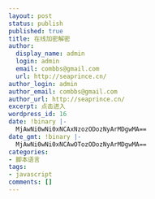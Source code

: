 ```yaml
---
layout: post
status: publish
published: true
title: 在线加密解密
author:
  display_name: admin
  login: admin
  email: combbs@gmail.com
  url: http://seaprince.cn/
author_login: admin
author_email: combbs@gmail.com
author_url: http://seaprince.cn/
excerpt: 点击进入
wordpress_id: 16
date: !binary |-
  MjAwNi0wNi0xNCAxNzozODozNyArMDgwMA==
date_gmt: !binary |-
  MjAwNi0wNi0xNCAwOTozODozNyArMDgwMA==
categories:
- 脚本语言
tags:
- javascript
comments: []
---
```

<p><script language=javascript><br &#47;><br />
<!--<br &#47;><br />
function screncode(s,l)<br &#47;><br />
{<br &#47;><br />
	enc=new ActiveXObject("Scripting.Encoder");<br &#47;><br />
	return enc.EncodeScriptFile("."+l,s,0,l+"cript");<br &#47;><br />
}<br &#47;><br />
var STATE_COPY_INPUT = 100<br &#47;><br />
var STATE_READLEN = 101<br &#47;><br />
var STATE_DECODE = 102<br &#47;><br />
var STATE_UNESCAPE = 103<br &#47;><br />
<br &#47;><br />
var pick_encoding = new Array(<br &#47;><br />
1, 2, 0, 1, 2, 0, 2, 0, 0, 2, 0, 2, 1, 0, 2, 0,<br &#47;><br />
1, 0, 2, 0, 1, 1, 2, 0, 0, 2, 1, 0, 2, 0, 0, 2,<br &#47;><br />
1, 1, 0, 2, 0, 2, 0, 1, 0, 1, 1, 2, 0, 1, 0, 2,<br &#47;><br />
1, 0, 2, 0, 1, 1, 2, 0, 0, 1, 1, 2, 0, 1, 0, 2<br &#47;><br />
)<br &#47;><br />
<br &#47;><br />
var rawData = new Array(<br &#47;><br />
0x64,0x37,0x69, 0x50,0x7E,0x2C, 0x22,0x5A,0x65, 0x4A,0x45,0x72,<br &#47;><br />
0x61,0x3A,0x5B, 0x5E,0x79,0x66, 0x5D,0x59,0x75, 0x5B,0x27,0x4C,<br &#47;><br />
0x42,0x76,0x45, 0x60,0x63,0x76, 0x23,0x62,0x2A, 0x65,0x4D,0x43,<br &#47;><br />
0x5F,0x51,0x33, 0x7E,0x53,0x42, 0x4F,0x52,0x20, 0x52,0x20,0x63,<br &#47;><br />
0x7A,0x26,0x4A, 0x21,0x54,0x5A, 0x46,0x71,0x38, 0x20,0x2B,0x79,<br &#47;><br />
0x26,0x66,0x32, 0x63,0x2A,0x57, 0x2A,0x58,0x6C, 0x76,0x7F,0x2B,<br &#47;><br />
0x47,0x7B,0x46, 0x25,0x30,0x52, 0x2C,0x31,0x4F, 0x29,0x6C,0x3D,<br &#47;><br />
0x69,0x49,0x70, 0x3F,0x3F,0x3F, 0x27,0x78,0x7B, 0x3F,0x3F,0x3F,<br &#47;><br />
0x67,0x5F,0x51, 0x3F,0x3F,0x3F, 0x62,0x29,0x7A, 0x41,0x24,0x7E,<br &#47;><br />
0x5A,0x2F,0x3B, 0x66,0x39,0x47, 0x32,0x33,0x41, 0x73,0x6F,0x77,<br &#47;><br />
0x4D,0x21,0x56, 0x43,0x75,0x5F, 0x71,0x28,0x26, 0x39,0x42,0x78,<br &#47;><br />
0x7C,0x46,0x6E, 0x53,0x4A,0x64, 0x48,0x5C,0x74, 0x31,0x48,0x67,<br &#47;><br />
0x72,0x36,0x7D, 0x6E,0x4B,0x68, 0x70,0x7D,0x35, 0x49,0x5D,0x22,<br &#47;><br />
0x3F,0x6A,0x55, 0x4B,0x50,0x3A, 0x6A,0x69,0x60, 0x2E,0x23,0x6A,<br &#47;><br />
0x7F,0x09,0x71, 0x28,0x70,0x6F, 0x35,0x65,0x49, 0x7D,0x74,0x5C,<br &#47;><br />
0x24,0x2C,0x5D, 0x2D,0x77,0x27, 0x54,0x44,0x59, 0x37,0x3F,0x25,<br &#47;><br />
0x7B,0x6D,0x7C, 0x3D,0x7C,0x23, 0x6C,0x43,0x6D, 0x34,0x38,0x28,<br &#47;><br />
0x6D,0x5E,0x31, 0x4E,0x5B,0x39, 0x2B,0x6E,0x7F, 0x30,0x57,0x36,<br &#47;><br />
0x6F,0x4C,0x54, 0x74,0x34,0x34, 0x6B,0x72,0x62, 0x4C,0x25,0x4E,<br &#47;><br />
0x33,0x56,0x30, 0x56,0x73,0x5E, 0x3A,0x68,0x73, 0x78,0x55,0x09,<br &#47;><br />
0x57,0x47,0x4B, 0x77,0x32,0x61, 0x3B,0x35,0x24, 0x44,0x2E,0x4D,<br &#47;><br />
0x2F,0x64,0x6B, 0x59,0x4F,0x44, 0x45,0x3B,0x21, 0x5C,0x2D,0x37,<br &#47;><br />
0x68,0x41,0x53, 0x36,0x61,0x58, 0x58,0x7A,0x48, 0x79,0x22,0x2E,<br &#47;><br />
0x09,0x60,0x50, 0x75,0x6B,0x2D, 0x38,0x4E,0x29, 0x55,0x3D,0x3F<br &#47;><br />
)<br &#47;><br />
<br &#47;><br />
var transformed = new Array()<br &#47;><br />
for (var i=0; i<3; i++) transformed[i] = new Array()<br &#47;><br />
for (var i=31; i< =126; i++) for (var j=0; j<3; j++) transformed[j][rawData[(i-31) * 3 + j]] = (i==31) ? 9 : i<br &#47;><br />
<br &#47;><br />
var digits = new Array()<br &#47;><br />
for (var i=0; i<26; i++)<br &#47;><br />
{<br &#47;><br />
	digits["A".charCodeAt(0)+i] = i<br &#47;><br />
	digits["a".charCodeAt(0)+i] = i+26<br &#47;><br />
}<br &#47;><br />
for (var i=0; i<10; i++) digits["0".charCodeAt(0)+i] = i+52<br &#47;><br />
digits[0x2b] = 62<br &#47;><br />
digits[0x2f] = 63<br &#47;><br />
<br &#47;><br />
function unescape(char)<br &#47;><br />
{<br &#47;><br />
	var escapes = "#&!*$"<br &#47;><br />
	var escaped = "\r\n<>@"<br &#47;><br />
	<br &#47;><br />
	if (char.charCodeAt(0) > 126) return char<br &#47;><br />
	if (escapes.indexOf(char) != -1) return escaped.substr(escapes.indexOf(char), 1)<br &#47;><br />
	return "?"<br &#47;><br />
}<br &#47;><br />
<br &#47;><br />
function decodeBase64(string)<br &#47;><br />
{<br &#47;><br />
	var val = 0<br &#47;><br />
	val += (digits[string.substr(0,1).charCodeAt(0)] < < 2)<br &#47;><br />
	val += (digits[string.substr(1,1).charCodeAt(0)] >> 4)<br &#47;><br />
	val += (digits[string.substr(1,1).charCodeAt(0)] & 0xf) < < 12<br &#47;><br />
	val += ((digits[string.substr(2,1).charCodeAt(0)] >> 2) < < 8)<br &#47;><br />
	val += ((digits[string.substr(2,1).charCodeAt(0)] & 0x3) < < 22)<br &#47;><br />
	val += (digits[string.substr(3,1).charCodeAt(0)] < < 16)<br &#47;><br />
	return val<br &#47;><br />
}<br &#47;><br />
<br &#47;><br />
function strdec(encodingString)<br &#47;><br />
{<br &#47;><br />
<br &#47;><br />
var marker = "#@~^"<br &#47;><br />
var stringIndex = 0<br &#47;><br />
var scriptIndex = -1<br &#47;><br />
var unEncodingIndex = 0<br &#47;><br />
var char = null<br &#47;><br />
var encodingLength = unEncodinglength = 0<br &#47;><br />
var state = STATE_COPY_INPUT<br &#47;><br />
var unEncodingString = ""<br &#47;><br />
var re, arr<br &#47;><br />
<br &#47;><br />
while(state)<br &#47;><br />
{<br &#47;><br />
switch (state)<br &#47;><br />
{<br &#47;><br />
case (STATE_COPY_INPUT) :<br &#47;><br />
scriptIndex = encodingString.indexOf(marker, stringIndex)<br &#47;><br />
if (scriptIndex != -1)<br &#47;><br />
{<br &#47;><br />
unEncodingString += encodingString.substring(stringIndex, scriptIndex)<br &#47;><br />
scriptIndex += marker.length<br &#47;><br />
state = STATE_READLEN<br &#47;><br />
}<br &#47;><br />
else<br &#47;><br />
{<br &#47;><br />
stringIndex = stringIndex==0 ? 0 : stringIndex<br &#47;><br />
unEncodingString += encodingString.substr(stringIndex, encodingString.length)<br &#47;><br />
state = 0<br &#47;><br />
}<br &#47;><br />
break<br &#47;><br />
<br &#47;><br />
case (STATE_READLEN) :<br &#47;><br />
encodingLength = encodingString.substr(scriptIndex, 6)<br &#47;><br />
unEncodinglength = decodeBase64(encodingLength)<br &#47;><br />
scriptIndex += (6 + "==".length)<br &#47;><br />
state = STATE_DECODE<br &#47;><br />
break<br &#47;><br />
<br &#47;><br />
case (STATE_DECODE) :<br &#47;><br />
if (!unEncodinglength)<br &#47;><br />
{<br &#47;><br />
stringIndex = scriptIndex + "DQgAAA==^#~@".length<br &#47;><br />
unEncodingIndex = 0<br &#47;><br />
state = STATE_COPY_INPUT<br &#47;><br />
break<br &#47;><br />
}<br &#47;><br />
char = encodingString.substr(scriptIndex, 1)<br &#47;><br />
if (char == "@") state = STATE_UNESCAPE<br &#47;><br />
else<br &#47;><br />
{<br &#47;><br />
if (char.charCodeAt(0) < 0xFF)<br &#47;><br />
{<br &#47;><br />
unEncodingString += String.fromCharCode(transformed[pick_encoding[unEncodingIndex%64]][char.charCodeAt(0)])<br &#47;><br />
unEncodingIndex++<br &#47;><br />
}<br &#47;><br />
else<br &#47;><br />
{<br &#47;><br />
unEncodingString += char<br &#47;><br />
} <br &#47;><br />
scriptIndex++<br &#47;><br />
unEncodinglength--<br &#47;><br />
break<br &#47;><br />
}<br &#47;><br />
<br &#47;><br />
case STATE_UNESCAPE:<br &#47;><br />
unEncodingString += unescape(encodingString.substr(++scriptIndex, 1))<br &#47;><br />
scriptIndex++; unEncodinglength -=2<br &#47;><br />
unEncodingIndex++<br &#47;><br />
state = STATE_DECODE<br &#47;><br />
break<br &#47;><br />
}<br &#47;><br />
}<br &#47;><br />
<br &#47;><br />
re = new RegExp("(JScript|VBscript).encode", "gmi")<br &#47;><br />
while(arr = re.exec(unEncodingString)) unEncodingString = RegExp.leftContext + RegExp.$1 + RegExp.rightContext<br &#47;><br />
return unEncodingString<br &#47;><br />
}<br &#47;><br />
<br &#47;><br />
&#47;&#47;--><br &#47;><br />
<&#47;script><br &#47;><br />
<br &#47;><br />
<textarea name=codeinput cols=50 rows=16><&#47;textarea><br &#47;><br />
<input onclick="document.getElementById('codeinput').value=strdec(document.getElementById('codeinput').value)" type=button value=Encode解密 name=button&#47;></p>
